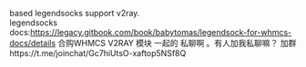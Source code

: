based legendsocks support v2ray.  
legendsocks docs:https://legacy.gitbook.com/book/babytomas/legendsock-for-whmcs-docs/details
合购WHMCS V2RAY 模块 一起的 私聊啊 。有人加我私聊嘛？
加群https://t.me/joinchat/Gc7hiUtsO-xaftop5NSf8Q
